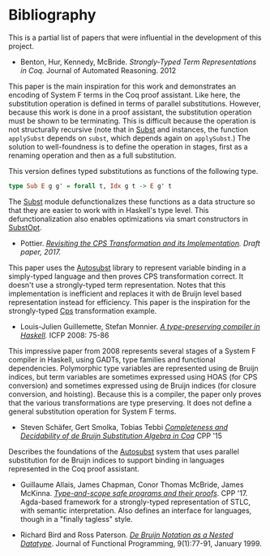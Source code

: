 # Bibliography

This is a partial list of papers that were influential in the development of this project.

- Benton, Hur, Kennedy, McBride. *Strongly-Typed Term Representations in Coq.* Journal of Automated Reasoning. 2012

This paper is the main inspiration for this work and 
demonstrates an encoding of System F terms in the Coq proof assistant. Like here, the substitution operation is defined in terms of parallel substitutions. However, because this work is done in a proof assistant, the substitution operation must be shown to be terminating. This is difficult because the operation is not structurally recursive (note that in [Subst](src/Subst.hs) and instances, the function `applySubst` depends on `subst`, which depends again on `applySubst`.) The solution to well-foundness is to define the operation in stages, first as a renaming operation and then as a full substitution.

This version defines typed substitutions as functions of the following type.

```haskell
type Sub E g g' = forall t, Idx g t -> E g' t
```
The [Subst](src/Subst.hs) module defunctionalizes these functions as a data structure so that they are easier to work with in Haskell's type level. This defunctionalization also enables optimizations via smart constructors in [SubstOpt](src/SubstOpt.hs).

- Pottier. *[Revisiting the CPS Transformation and its Implementation](http://gallium.inria.fr/~fpottier/publis/fpottier-cps.pdf). Draft paper, 2017.*

This paper uses the [Autosubst](https://www.ps.uni-saarland.de/Publications/documents/SchaeferEtAl_2015_Autosubst_-Reasoning.pdf) library to represent variable binding in a simply-typed language and then proves CPS transformation correct.  It doesn't use a strongly-typed term representation. Notes that this implementation is inefficient and replaces it with de Bruijn level based representation instead for efficiency. This  paper is the inspiration for the strongly-typed [Cps](src/Cps.hs) transformation example.

- Louis-Julien Guillemette, Stefan Monnier. *[A type-preserving compiler in Haskell](https://dl.acm.org/doi/10.1145/1411203.1411218).* ICFP 2008: 75-86

This impressive paper from 2008 represents several stages of a System F compiler in Haskell, using GADTs, type families and functional dependencies. Polymorphic type variables are represented using de Bruijn indices, but term variables are sometimes expressed using HOAS (for CPS conversion) and sometimes expressed using de Bruijn indices (for closure conversion, and hoisting). Because this is a compiler, the paper only proves that the various transformations are type preserving. It does not define a general substitution operation for System F terms.

- Steven Schäfer, Gert Smolka, Tobias Tebbi *[Completeness and Decidability of de Bruijn Substitution Algebra in Coq](https://dl.acm.org/citation.cfm?id=2693163)* CPP '15

Describes the foundations of the [Autosubst](https://www.ps.uni-saarland.de/Publications/documents/SchaeferEtAl_2015_Autosubst_-Reasoning.pdf) system that uses parallel substitution for de Bruijn indices to support binding in languages represented in the Coq proof assistant. 

- Guillaume Allais, James Chapman, Conor Thomas McBride, James McKinna. *[Type-and-scope safe programs and their proofs](https://dl.acm.org/doi/10.1145/3018610.3018613)*. CPP '17. Agda-based framework for a strongly-typed representation of STLC, with semantic interpretation. Also defines an interface for languages, though in a "finally tagless" style.

- Richard Bird and Ross Paterson. *[De Bruijn Notation as a Nested Datatype](http://www.staff.city.ac.uk/~ross/papers/debruijn.html)*. Journal of Functional Programming, 9(1):77-91, January 1999.  
